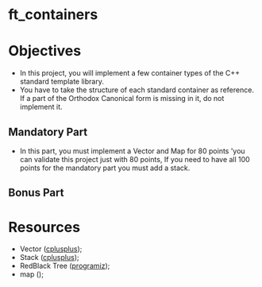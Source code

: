 # ft_containers

# Objectives
 - In this project, you will implement a few container types of the C++ standard template library.
 - You have to take the structure of each standard container as reference. If a part of the Orthodox Canonical form is missing in it, do not implement it.

## Mandatory Part

- In this part, you must implement a Vector and Map for 80 points 'you can validate this project just with 80 points, If you need to have all 100 points for the mandatory part you must add a stack.

## Bonus Part



# Resources

 - Vector ([cplusplus](https://cplusplus.com/reference/vector/vector/));
 - Stack ([cplusplus](https://cplusplus.com/reference/stack/stack/));
 - RedBlack Tree ([programiz](https://www.programiz.com/dsa/red-black-tree));
 - map ([]());